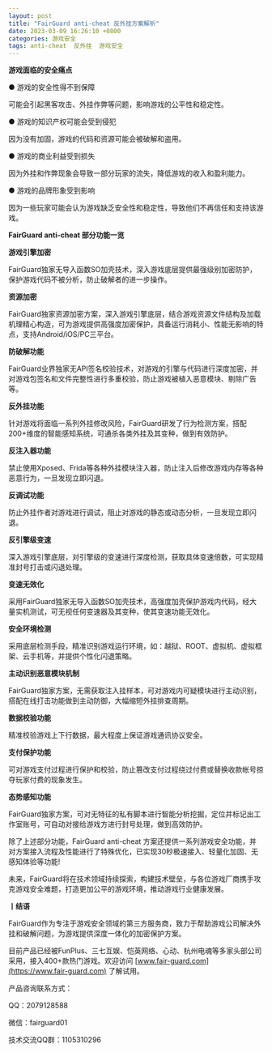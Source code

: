 ```yaml
---
layout: post
title: "FairGuard anti-cheat 反外挂方案解析"
date: 2023-03-09 16:26:10 +0800
categories: 游戏安全
tags: anti-cheat  反外挂  游戏安全
---
```


**游戏面临的安全痛点**  

● 游戏的安全性得不到保障  

可能会引起黑客攻击、外挂作弊等问题，影响游戏的公平性和稳定性。  

● 游戏的知识产权可能会受到侵犯  

因为没有加固，游戏的代码和资源可能会被破解和盗用。  

● 游戏的商业利益受到损失  

因为外挂和作弊现象会导致一部分玩家的流失，降低游戏的收入和盈利能力。  

● 游戏的品牌形象受到影响  

因为一些玩家可能会认为游戏缺乏安全性和稳定性，导致他们不再信任和支持该游戏。  <!-- more -->  

**FairGuard anti-cheat 部分功能一览**  

**游戏引擎加密**  

FairGuard独家无导入函数SO加壳技术，深入游戏底层提供最强级别加密防护，保护游戏代码不被分析，防止破解者的进一步操作。  

**资源加密**  

FairGuard独家资源加密方案，深入游戏引擎底层，结合游戏资源文件结构及加载机理精心构造，可为游戏提供高强度加密保护，具备运行消耗小、性能无影响的特点，支持Android/iOS/PC三平台。  

**防破解功能**  

FairGuard业界独家无API签名校验技术，对游戏的引擎与代码进行深度加密，并对游戏包签名和文件完整性进行多重校验，防止游戏被植入恶意模块、剔除广告等。  

**反外挂功能**  

针对游戏将面临一系列外挂修改风险，FairGuard研发了行为检测方案，搭配200+维度的智能感知系统，可通杀各类外挂及其变种，做到有效防护。  

**反注入器功能**  

禁止使用Xposed、Frida等各种外挂模块注入器，防止注入后修改游戏内存等各种恶意行为，一旦发现立即闪退。  

**反调试功能**  

防止外挂作者对游戏进行调试，阻止对游戏的静态或动态分析，一旦发现立即闪退。  

**反引擎级变速**  

深入游戏引擎底层，对引擎级的变速进行深度检测，获取具体变速倍数，可实现精准封号打击或闪退处理。  

**变速无效化**  

采用FairGuard独家无导入函数SO加壳技术，高强度加壳保护游戏内代码，经大量实机测试，可无视任何变速器及其变种，使其变速功能无效化。  

**安全环境检测**  

采用底层检测手段，精准识别游戏运行环境，如：越狱、ROOT、虚拟机、虚拟框架、云手机等，并提供个性化闪退策略。  

**主动识别恶意模块机制**  

FairGuard独家方案，无需获取注入挂样本，可对游戏内可疑模块进行主动识别，搭配在线打击功能做到主动防御，大幅缩短外挂排查周期。  

**数据校验功能**  

精准校验游戏上下行数据，最大程度上保证游戏通讯协议安全。  

**支付保护功能**  

可对游戏支付过程进行保护和校验，防止篡改支付过程绕过付费或替换收款帐号掠夺玩家付费的现象发生。  

**态势感知功能**  

FairGuard独家方案，可对无特征的私有脚本进行智能分析挖掘，定位并标记出工作室账号，可自动对接给游戏方进行封号处理，做到高效防护。  

除了上述部分功能，FairGuard anti-cheat 方案还提供一系列游戏安全功能，并对方案接入流程及性能进行了特殊优化，已实现30秒极速接入、轻量化加固、无感知体验等功能!  

未来，FairGuard将在技术领域持续探索，构建技术壁垒，与各位游戏厂商携手攻克游戏安全难题，打造更加公平的游戏环境，推动游戏行业健康发展。  

**丨结语**  

FairGuard作为专注于游戏安全领域的第三方服务商，致力于帮助游戏公司解决外挂和破解问题，为游戏提供深度一体化的加密保护方案。  

目前产品已经被FunPlus、三七互娱、恺英网络、心动、杭州电魂等多家头部公司采用，接入400+款热门游戏。欢迎访问 [www.fair-guard.com](https://www.fair-guard.com) 了解试用。    

产品咨询联系方式：  

QQ：2079128588  

微信：fairguard01  

技术交流QQ群：1105310296  
